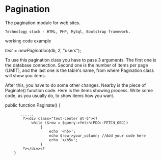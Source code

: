 # Pagination
 The pagination module for web sites.

    Technology stack - HTML, PHP, MySql, Bootstrap framework.

 working code example 

 $test = new Pagination($db, 2, "users"); 

To use this pagination class you have to pass 3 arguments. The first one is the database connection. Second one is the number of items per page (LIMIT), and the last one is the table's name, from where Pagination class will show you items.

After this, you have to do some other changes. Nearby is the piece of Paginate() function code. Here is the items showing process. Write some code, as you usually do, to show items how you want. 

public function Paginate() 
        { 


           ......
            ?><div class="text-center mt-5"><?
                while ($row = $query->fetch(PDO::FETCH_OBJ)) 
                    {
                        echo '<h5>';
                        echo $row->your_column; //Add your code here
                        echo '</h5>';
                    }
            ?></div><?      
        }